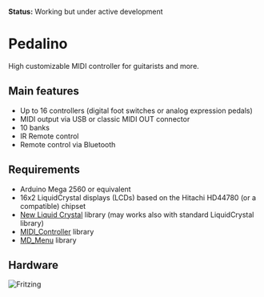 **Status:** Working but under active development

# Pedalino
High customizable MIDI controller for guitarists and more.

## Main features
- Up to 16 controllers (digital foot switches or analog expression pedals)
- MIDI output via USB or classic MIDI OUT connector
- 10 banks
- IR Remote control
- Remote control via Bluetooth

## Requirements
- Arduino Mega 2560 or equivalent
- 16x2 LiquidCrystal displays (LCDs) based on the Hitachi HD44780 (or a compatible) chipset
- [New Liquid Crystal](https://bitbucket.org/fmalpartida/new-liquidcrystal/wiki/Home) library (may works also with standard LiquidCrystal library)
- [MIDI_Controller](https://github.com/tttapa/MIDI_controller) library
- [MD_Menu](https://github.com/MajicDesigns/MD_Menu) library


## Hardware

![Fritzing](https://github.com/alf45tar/Pedalino/blob/master/Pedalino_bb.svg)
